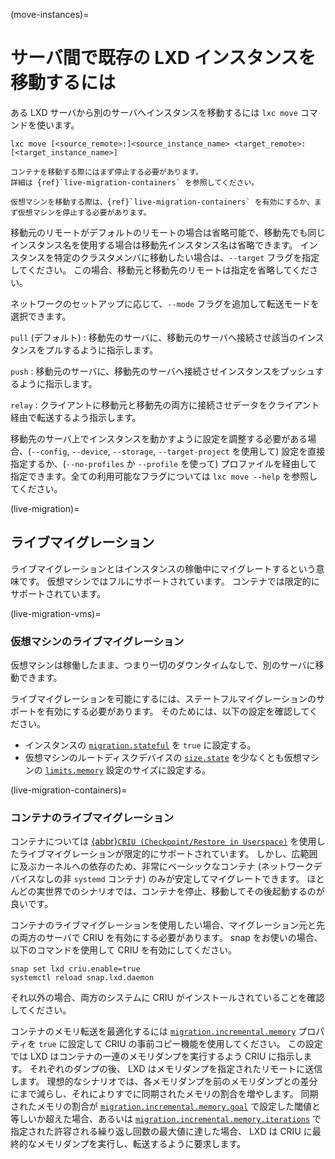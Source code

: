(move-instances)=
# サーバ間で既存の LXD インスタンスを移動するには

ある LXD サーバから別のサーバへインスタンスを移動するには `lxc move` コマンドを使います。

    lxc move [<source_remote>:]<source_instance_name> <target_remote>:[<target_instance_name>]

```{note}
コンテナを移動する際にはまず停止する必要があります。
詳細は {ref}`live-migration-containers` を参照してください。

仮想マシンを移動する際は、{ref}`live-migration-containers` を有効にするか、まず仮想マシンを停止する必要があります。
```

移動元のリモートがデフォルトのリモートの場合は省略可能で、移動先でも同じインスタンス名を使用する場合は移動先インスタンス名は省略できます。
インスタンスを特定のクラスタメンバに移動したい場合は、`--target` フラグを指定してください。
この場合、移動元と移動先のリモートは指定を省略してください。

ネットワークのセットアップに応じて、`--mode` フラグを追加して転送モードを選択できます。

`pull` (デフォルト)
: 移動先のサーバに、移動元のサーバへ接続させ該当のインスタンスをプルするように指示します。

`push`
: 移動元のサーバに、移動先のサーバへ接続させインスタンスをプッシュするように指示します。

`relay`
: クライアントに移動元と移動先の両方に接続させデータをクライアント経由で転送するよう指示します。

移動先のサーバ上でインスタンスを動かすように設定を調整する必要がある場合、(`--config`, `--device`, `--storage`, `--target-project` を使用して) 設定を直接指定するか、(`--no-profiles` か `--profile` を使って) プロファイルを経由して指定できます。全ての利用可能なフラグについては `lxc move --help` を参照してください。

(live-migration)=
## ライブマイグレーション

ライブマイグレーションとはインスタンスの稼働中にマイグレートするという意味です。
仮想マシンではフルにサポートされています。
コンテナでは限定的にサポートされています。

(live-migration-vms)=
### 仮想マシンのライブマイグレーション

仮想マシンは稼働したまま、つまり一切のダウンタイムなしで、別のサーバに移動できます。

ライブマイグレーションを可能にするには、ステートフルマイグレーションのサポートを有効にする必要があります。
そのためには、以下の設定を確認してください。

* インスタンスの [`migration.stateful`](instance-configuration) を `true` に設定する。
* 仮想マシンのルートディスクデバイスの [`size.state`](instance_device_type_disk) を少なくとも仮想マシンの [`limits.memory`](instance-configuration) 設定のサイズに設定する。

(live-migration-containers)=
### コンテナのライブマイグレーション

コンテナについては [{abbr}`CRIU (Checkpoint/Restore in Userspace)`](https://criu.org/) を使用したライブマイグレーションが限定的にサポートされています。
しかし、広範囲に及ぶカーネルへの依存のため、非常にベーシックなコンテナ (ネットワークデバイスなしの非 `systemd` コンテナ) のみが安定してマイグレートできます。
ほとんどの実世界でのシナリオでは、コンテナを停止、移動してその後起動するのが良いです。

コンテナのライブマイグレーションを使用したい場合、マイグレーション元と先の両方のサーバで CRIU を有効にする必要があります。
snap をお使いの場合、以下のコマンドを使用して CRIU を有効にしてください。

    snap set lxd criu.enable=true
    systemctl reload snap.lxd.daemon

それ以外の場合、両方のシステムに CRIU がインストールされていることを確認してください。

コンテナのメモリ転送を最適化するには [`migration.incremental.memory`](instance-configuration) プロパティを `true` に設定して CRIU の事前コピー機能を使用してください。
この設定では LXD はコンテナの一連のメモリダンプを実行するよう CRIU に指示します。
それぞれのダンプの後、 LXD はメモリダンプを指定されたリモートに送信します。
理想的なシナリオでは、各メモリダンプを前のメモリダンプとの差分にまで減らし、それによりすでに同期されたメモリの割合を増やします。
同期されたメモリの割合が [`migration.incremental.memory.goal`](instance-configuration) で設定した閾値と等しいか超えた場合、あるいは [`migration.incremental.memory.iterations`](instance-configuration) で指定された許容される繰り返し回数の最大値に達した場合、 LXD は CRIU に最終的なメモリダンプを実行し、転送するように要求します。
